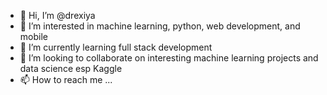 - 👋 Hi, I’m @drexiya
- 👀 I’m interested in machine learning, python, web development, and mobile
- 🌱 I’m currently learning full stack development
- 💞️ I’m looking to collaborate on interesting machine learning projects and data science esp Kaggle
- 📫 How to reach me ...

<!---
drexiya/drexiya is a ✨ special ✨ repository because its `README.md` (this file) appears on your GitHub profile.
You can click the Preview link to take a look at your changes.
--->
